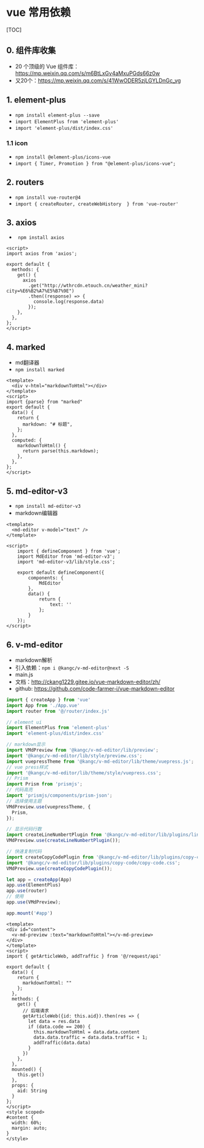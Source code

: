 # vue 常用依赖

[TOC]

## 0. 组件库收集

* 20 个顶级的 Vue 组件库：<https://mp.weixin.qq.com/s/m6BtLxGv4aMxuPGds66z0w>
* 又20个：<https://mp.weixin.qq.com/s/41WwODER5zjLGYLDnGc_vg>

## 1. element-plus

* `npm install element-plus --save`
* `import ElementPlus from 'element-plus'`
* `import 'element-plus/dist/index.css'`

### 1.1 icon

* `npm install @element-plus/icons-vue`
* `import { Timer, Promotion } from "@element-plus/icons-vue";`

## 2. routers

* `npm install vue-router@4`
* `import { createRouter, createWebHistory  } from 'vue-router'`

## 3. axios

* ` npm install axios`

```
<script>
import axios from 'axios';

export default {
  methods: {
    get() {
      axios
        .get("http://wthrcdn.etouch.cn/weather_mini?city=%E6%B2%A7%E5%B7%9E")
        .then((response) => {
          console.log(response.data)
        });
    },
  },
};
</script>
```

## 4. marked

* md翻译器
* `npm install marked`

```
<template>
  <div v-html="markdownToHtml"></div>
</template>
<script>
import {parse} from "marked"
export default {
  data() {
    return {
      markdown: "# 标题",
    };
  },
  computed: {
    markdownToHtml() {
      return parse(this.markdown);
    },
  },
};
</script>
```

## 5. md-editor-v3

* `npm install md-editor-v3`
* markdown编辑器

```
<template>
  <md-editor v-model="text" />
</template>
 
<script>
    import { defineComponent } from 'vue';
    import MdEditor from 'md-editor-v3';
    import 'md-editor-v3/lib/style.css';
    
    export default defineComponent({
        components: { 
            MdEditor
        },
        data() {
            return { 
                text: ''
            };
        }
    });
</script>
```

## 6. v-md-editor

* markdown解析
* 引入依赖：`npm i @kangc/v-md-editor@next -S`
* main.js
* 文档：<http://ckang1229.gitee.io/vue-markdown-editor/zh/>
* github: <https://github.com/code-farmer-i/vue-markdown-editor>

```js
import { createApp } from 'vue'
import App from './App.vue'
import router from '@/router/index.js'

// element ui
import ElementPlus from 'element-plus'
import 'element-plus/dist/index.css'

// markdown显示
import VMdPreview from '@kangc/v-md-editor/lib/preview';
import '@kangc/v-md-editor/lib/style/preview.css';
import vuepressTheme from '@kangc/v-md-editor/lib/theme/vuepress.js';
// vue press样式
import '@kangc/v-md-editor/lib/theme/style/vuepress.css';
// Prism
import Prism from 'prismjs';
// 代码高亮
import 'prismjs/components/prism-json';
// 选择使用主题
VMdPreview.use(vuepressTheme, {
  Prism,
});

// 显示代码行数
import createLineNumbertPlugin from '@kangc/v-md-editor/lib/plugins/line-number/index';
VMdPreview.use(createLineNumbertPlugin());

// 快速复制代码
import createCopyCodePlugin from '@kangc/v-md-editor/lib/plugins/copy-code/index';
import '@kangc/v-md-editor/lib/plugins/copy-code/copy-code.css';
VMdPreview.use(createCopyCodePlugin());

let app = createApp(App)
app.use(ElementPlus)
app.use(router)
// 使用
app.use(VMdPreview);

app.mount('#app')
```

```vue
<template>
<div id="content">
  <v-md-preview :text="markdownToHtml"></v-md-preview>
</div>
</template>
<script>
import { getArticleWeb, addTraffic } from '@/request/api'

export default {
  data() {
    return {
      markdownToHtml: ""
    };
  },
  methods: {
    get() {
      // 后端请求
      getArticleWeb({id: this.aid}).then(res => {
        let data = res.data
        if (data.code == 200) {
          this.markdownToHtml = data.data.content
          data.data.traffic = data.data.traffic + 1;
          addTraffic(data.data)
        }
      })
    },
  },
  mounted() {
    this.get()
  },
  props: {
    aid: String
  }
};
</script>
<style scoped>
#content {
  width: 60%;
  margin: auto;
}
</style>
```